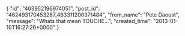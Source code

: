  {
   "id": "463952196974051",
   "post_id": "462493170453287_463311200371484",
   "from_name": "Pete Daoust",
   "message": "Whats that mean TOUCHE...",
   "created_time": "2013-01-10T16:27:26+0000"
 }
